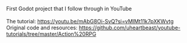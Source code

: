 First Godot project that I follow through in YouTube
<br>
<br>
The tutorial: https://youtu.be/mAbG8Oi-SvQ?si=vMIMt11k7pXKWvtg<br>
Original code and resources: https://github.com/uheartbeast/youtube-tutorials/tree/master/Action%20RPG
